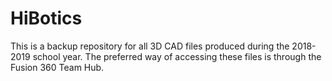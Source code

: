 # HiBotics

This is a backup repository for all 3D CAD files produced during the 2018-2019 school year. 
The preferred way of accessing these files is through the Fusion 360 Team Hub. 
